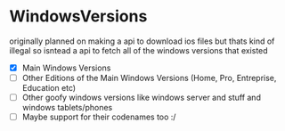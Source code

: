 # WindowsVersions

originally planned on making a api to download ios files but thats kind of illegal so isntead a api to fetch all of the windows versions that existed

- [x] Main Windows Versions
- [ ] Other Editions of the Main Windows Versions (Home, Pro, Entreprise, Education etc)
- [ ] Other goofy windows versions like windows server and stuff and windows tablets/phones
- [ ] Maybe support for their codenames too :/
